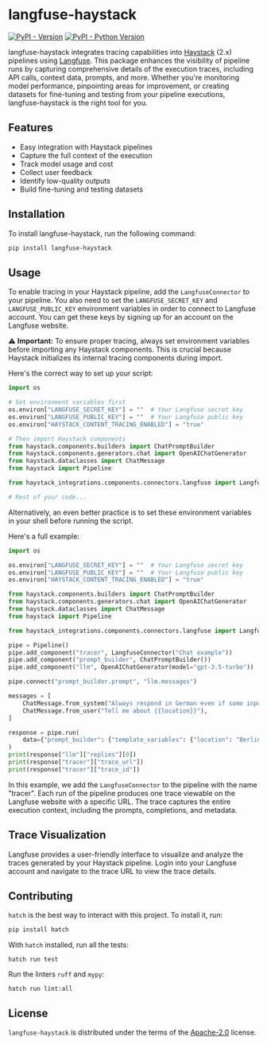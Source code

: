# langfuse-haystack

[![PyPI - Version](https://img.shields.io/pypi/v/langfuse-haystack.svg)](https://pypi.org/project/langfuse-haystack)
[![PyPI - Python Version](https://img.shields.io/pypi/pyversions/langfuse-haystack.svg)](https://pypi.org/project/langfuse-haystack)

langfuse-haystack integrates tracing capabilities into [Haystack](https://github.com/deepset-ai/haystack) (2.x) pipelines using [Langfuse](https://langfuse.com/). 
This package enhances the visibility of pipeline runs by capturing comprehensive details of the execution traces, including API calls, context data, prompts, and more. 
Whether you're monitoring model performance, pinpointing areas for improvement, or creating datasets for fine-tuning and testing from your pipeline executions, langfuse-haystack is the right tool for you.

## Features

- Easy integration with Haystack pipelines
- Capture the full context of the execution
- Track model usage and cost
- Collect user feedback
- Identify low-quality outputs
- Build fine-tuning and testing datasets

## Installation

To install langfuse-haystack, run the following command:

```sh
pip install langfuse-haystack
```

## Usage

To enable tracing in your Haystack pipeline, add the `LangfuseConnector` to your pipeline.
You also need to set the `LANGFUSE_SECRET_KEY` and `LANGFUSE_PUBLIC_KEY` environment variables in order to connect to Langfuse account.
You can get these keys by signing up for an account on the Langfuse website.

⚠️ **Important:** To ensure proper tracing, always set environment variables before importing any Haystack components. 
This is crucial because Haystack initializes its internal tracing components during import.

Here's the correct way to set up your script:

```python
import os

# Set environment variables first
os.environ["LANGFUSE_SECRET_KEY"] = ""  # Your Langfuse secret key
os.environ["LANGFUSE_PUBLIC_KEY"] = ""  # Your Langfuse public key
os.environ["HAYSTACK_CONTENT_TRACING_ENABLED"] = "true"

# Then import Haystack components
from haystack.components.builders import ChatPromptBuilder
from haystack.components.generators.chat import OpenAIChatGenerator
from haystack.dataclasses import ChatMessage
from haystack import Pipeline

from haystack_integrations.components.connectors.langfuse import LangfuseConnector

# Rest of your code...
```

Alternatively, an even better practice is to set these environment variables in your shell before running the script.


Here's a full example:

```python
import os

os.environ["LANGFUSE_SECRET_KEY"] = ""  # Your Langfuse secret key
os.environ["LANGFUSE_PUBLIC_KEY"] = ""  # Your Langfuse public key
os.environ["HAYSTACK_CONTENT_TRACING_ENABLED"] = "true"

from haystack.components.builders import ChatPromptBuilder
from haystack.components.generators.chat import OpenAIChatGenerator
from haystack.dataclasses import ChatMessage
from haystack import Pipeline

from haystack_integrations.components.connectors.langfuse import LangfuseConnector

pipe = Pipeline()
pipe.add_component("tracer", LangfuseConnector("Chat example"))
pipe.add_component("prompt_builder", ChatPromptBuilder())
pipe.add_component("llm", OpenAIChatGenerator(model="gpt-3.5-turbo"))

pipe.connect("prompt_builder.prompt", "llm.messages")

messages = [
    ChatMessage.from_system("Always respond in German even if some input data is in other languages."),
    ChatMessage.from_user("Tell me about {{location}}"),
]

response = pipe.run(
    data={"prompt_builder": {"template_variables": {"location": "Berlin"}, "template": messages}}
)
print(response["llm"]["replies"][0])
print(response["tracer"]["trace_url"])
print(response["tracer"]["trace_id"])
```

In this example, we add the `LangfuseConnector` to the pipeline with the name "tracer". 
Each run of the pipeline produces one trace viewable on the Langfuse website with a specific URL. 
The trace captures the entire execution context, including the prompts, completions, and metadata.

## Trace Visualization

Langfuse provides a user-friendly interface to visualize and analyze the traces generated by your Haystack pipeline. 
Login into your Langfuse account and navigate to the trace URL to view the trace details.

## Contributing

`hatch` is the best way to interact with this project. To install it, run:
```sh
pip install hatch
```

With `hatch` installed, run all the tests:
```
hatch run test
```

Run the linters `ruff` and `mypy`:
```
hatch run lint:all
```

## License

`langfuse-haystack` is distributed under the terms of the [Apache-2.0](https://spdx.org/licenses/Apache-2.0.html) license.
